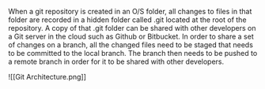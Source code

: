 When a git repository is created in an O/S folder, all changes to files in that folder are recorded in a hidden folder called .git located at the root of the repository. A copy of that .git folder can be shared with other developers on a Git server in the cloud such as Github or Bitbucket.
In order to share a set of changes on a branch, all the changed files need to be staged that needs to be committed to the local branch. The branch then needs to be pushed to a remote branch in order for it to be shared with other developers.

![[Git Architecture.png]]